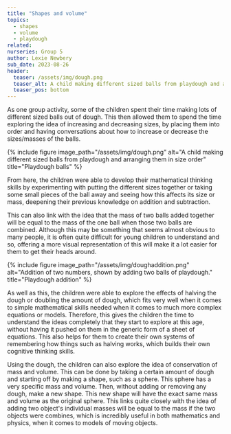 ```yaml
---
title: "Shapes and volume"
topics:
  - shapes
  - volume
  - playdough          
related: 
nurseries: Group 5 
author: Lexie Newbery
sub_date: 2023-08-26
header:
  teaser: /assets/img/dough.png
  teaser_alt: A child making different sized balls from playdough and arranging them in size order
  teaser_pos: bottom
---
```

As one group activity, some of the children spent their time making lots of different sized balls out of dough. This then allowed them to spend the time exploring the idea of increasing and decreasing sizes, by placing them into order and having conversations about how to increase or decrease the sizes/masses of the balls. 

{% include figure image_path="/assets/img/dough.png" alt="A child making different sized balls from playdough and arranging them in size order" title="Playdough balls" %}

From here, the children were able to develop their mathematical thinking skills by experimenting with putting the different sizes together or taking some small pieces of the ball away and seeing how this affects its size or mass, deepening their previous knowledge on addition and subtraction.  

This can also link with the idea that the mass of two balls added together will be equal to the mass of the one ball when those two balls are combined. Although this may be something that seems almost obvious to many people, it is often quite difficult for young children to understand and so, offering a more visual representation of this will make it a lot easier for them to get their heads around. 

{% include figure image_path="/assets/img/doughaddition.png" alt="Addition of two numbers, shown by adding two balls of playdough." title="Playdough addition" %}

As well as this, the children were able to explore the effects of halving the dough or doubling the amount of dough, which fits very well when it comes to simple mathematical skills needed when it comes to much more complex equations or models. Therefore, this gives the children the time to understand the ideas completely that they start to explore at this age, without having it pushed on them in the generic form of a sheet of equations. This also helps for them to create their own systems of remembering how things such as halving works, which builds their own cognitive thinking skills. 

Using the dough, the children can also explore the idea of conservation of mass and volume. This can be done by taking a certain amount of dough and starting off by making a shape, such as a sphere. This sphere has a very specific mass and volume. Then, without adding or removing any dough, make a new shape. This new shape will have the exact same mass and volume as the original sphere. This links quite closely with the idea of adding two object's individual masses will be equal to the mass if the two objects were combines, which is incredibly useful in both mathematics and physics, when it comes to models of moving objects. 